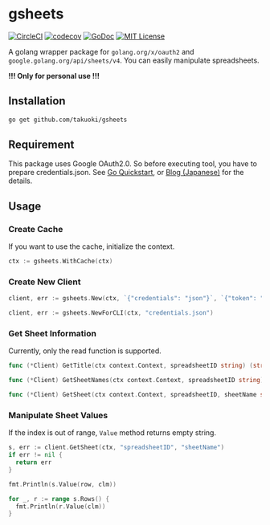 # gsheets

[![CircleCI](https://circleci.com/gh/takuoki/gsheets/tree/master.svg?style=shield&circle-token=30f6e95108024e7a0562f630c69209783e5086ec)](https://circleci.com/gh/takuoki/gsheets/tree/master)
[![codecov](https://codecov.io/gh/takuoki/gsheets/branch/master/graph/badge.svg)](https://codecov.io/gh/takuoki/gsheets)
[![GoDoc](https://godoc.org/github.com/takuoki/gsheets?status.svg)](https://godoc.org/github.com/takuoki/gsheets)
[![MIT License](http://img.shields.io/badge/license-MIT-blue.svg?style=flat)](LICENSE)

A golang wrapper package for `golang.org/x/oauth2` and `google.golang.org/api/sheets/v4`.
You can easily manipulate spreadsheets.

**!!! Only for personal use !!!**

## Installation

```bash
go get github.com/takuoki/gsheets
```

## Requirement

This package uses Google OAuth2.0. So before executing tool, you have to prepare credentials.json.
See [Go Quickstart](https://developers.google.com/sheets/api/quickstart/go), or [Blog (Japanese)](https://medium.com/veltra-engineering/how-to-use-google-sheets-api-with-golang-9e50ee9e0abc) for the details.

## Usage

### Create Cache

If you want to use the cache, initialize the context.

```go
ctx := gsheets.WithCache(ctx)
```

### Create New Client

```go
client, err := gsheets.New(ctx, `{"credentials": "json"}`, `{"token": "json"}`)
```

```go
client, err := gsheets.NewForCLI(ctx, "credentials.json")
```

### Get Sheet Information

Currently, only the read function is supported.

```go
func (*Client) GetTitle(ctx context.Context, spreadsheetID string) (string, error)
```

```go
func (*Client) GetSheetNames(ctx context.Context, spreadsheetID string) ([]string, error)
```

```go
func (*Client) GetSheet(ctx context.Context, spreadsheetID, sheetName string) (Sheet, error)
```

### Manipulate Sheet Values

If the index is out of range, `Value` method returns empty string.

```go
s, err := client.GetSheet(ctx, "spreadsheetID", "sheetName")
if err != nil {
  return err
}

fmt.Println(s.Value(row, clm))

for _, r := range s.Rows() {
  fmt.Println(r.Value(clm))
}
```

